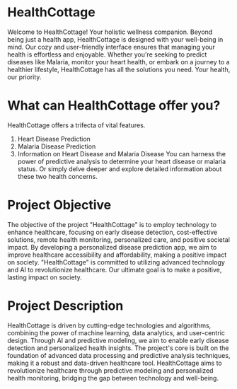 # HealthCottage
Welcome to HealthCottage! Your holistic wellness companion. Beyond being just a health app, HealthCottage is designed with your well-being in mind. Our cozy and user-friendly interface ensures that managing your health is effortless and enjoyable. Whether you're seeking to predict diseases like Malaria, monitor your heart health, or embark on a journey to a healthier lifestyle, HealthCottage has all the solutions you need. Your health, our priority.

# What can HealthCottage offer you?
HealthCottage offers a trifecta of vital features. 
1. Heart Disease Prediction
2. Malaria Disease Prediction
3. Information on Heart Disease and Malaria Disease
You can harness the power of predictive analysis to determine your heart disease or malaria status. Or simply delve deeper and explore detailed information about these two health concerns.

# Project Objective
The objective of the project "HealthCottage" is to employ technology to enhance healthcare, focusing on early disease detection, cost-effective solutions, remote health monitoring, personalized care, and positive societal impact. By developing a personalized disease prediction app, we aim to improve healthcare accessibility and affordability, making a positive impact on society. "HealthCottage" is committed to utilizing advanced technology and AI to revolutionize healthcare. Our ultimate goal is to make a positive, lasting impact on society.

# Project Description
HealthCottage is driven by cutting-edge technologies and algorithms, combining the power of machine learning, data analytics, and user-centric design. Through AI and predictive modeling, we aim to enable early disease detection and personalized health insights. The project's core is built on the foundation of advanced data processing and predictive analysis techniques, making it a robust and data-driven healthcare tool. HealthCottage aims to revolutionize healthcare through predictive modeling and personalized health monitoring, bridging the gap between technology and well-being.
